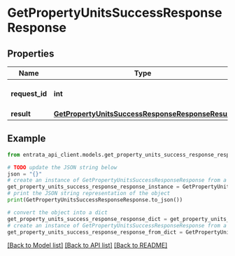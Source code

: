 # GetPropertyUnitsSuccessResponseResponse


## Properties

Name | Type | Description | Notes
------------ | ------------- | ------------- | -------------
**request_id** | **int** | Request ID - The ID for the request | 
**result** | [**GetPropertyUnitsSuccessResponseResponseResult**](GetPropertyUnitsSuccessResponseResponseResult.md) |  | 

## Example

```python
from entrata_api_client.models.get_property_units_success_response_response import GetPropertyUnitsSuccessResponseResponse

# TODO update the JSON string below
json = "{}"
# create an instance of GetPropertyUnitsSuccessResponseResponse from a JSON string
get_property_units_success_response_response_instance = GetPropertyUnitsSuccessResponseResponse.from_json(json)
# print the JSON string representation of the object
print(GetPropertyUnitsSuccessResponseResponse.to_json())

# convert the object into a dict
get_property_units_success_response_response_dict = get_property_units_success_response_response_instance.to_dict()
# create an instance of GetPropertyUnitsSuccessResponseResponse from a dict
get_property_units_success_response_response_from_dict = GetPropertyUnitsSuccessResponseResponse.from_dict(get_property_units_success_response_response_dict)
```
[[Back to Model list]](../README.md#documentation-for-models) [[Back to API list]](../README.md#documentation-for-api-endpoints) [[Back to README]](../README.md)


